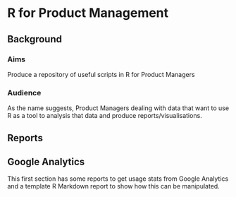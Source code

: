 # R for Product Management

## Background
### Aims
Produce a repository of useful scripts in R for Product Managers

### Audience
As the name suggests, Product Managers dealing with data that want to use R as a tool to analysis that data and produce reports/visualisations.

## Reports
## Google Analytics
This first section has some reports to get usage stats from Google Analytics and a template R Markdown report to show how this can be manipulated.
